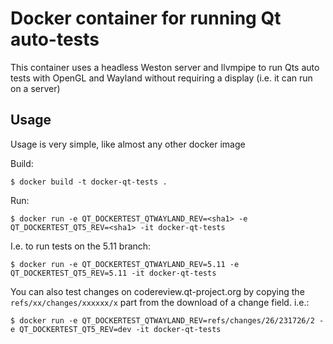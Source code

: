 # Docker container for running Qt auto-tests

This container uses a headless Weston server and llvmpipe to run Qts auto tests
with OpenGL and Wayland without requiring a display (i.e. it can run on a
server)

## Usage

Usage is very simple, like almost any other docker image

Build:

    $ docker build -t docker-qt-tests .

Run:

    $ docker run -e QT_DOCKERTEST_QTWAYLAND_REV=<sha1> -e QT_DOCKERTEST_QT5_REV=<sha1> -it docker-qt-tests

I.e. to run tests on the 5.11 branch:

    $ docker run -e QT_DOCKERTEST_QTWAYLAND_REV=5.11 -e QT_DOCKERTEST_QT5_REV=5.11 -it docker-qt-tests

You can also test changes on codereview.qt-project.org by copying the `refs/xx/changes/xxxxxx/x` part from the download of a change field. i.e.:

    $ docker run -e QT_DOCKERTEST_QTWAYLAND_REV=refs/changes/26/231726/2 -e QT_DOCKERTEST_QT5_REV=dev -it docker-qt-tests

